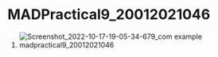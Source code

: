 # MADPractical9_20012021046
1. ![Screenshot_2022-10-17-19-05-34-679_com example madpractical9_20012021046](https://user-images.githubusercontent.com/98577250/196191531-8bb2d805-a886-4a2f-904b-e647ab8bba36.jpg)

